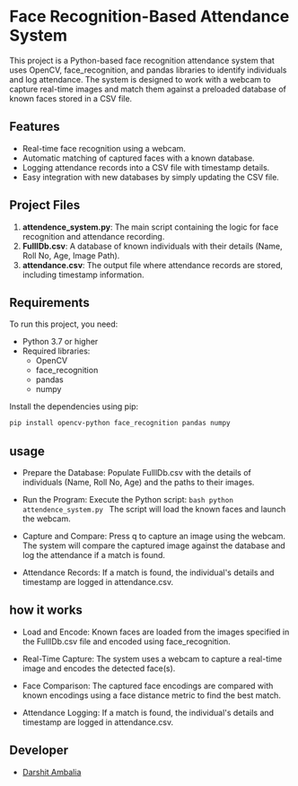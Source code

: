 # Face Recognition-Based Attendance System

This project is a Python-based face recognition attendance system that uses OpenCV, face_recognition, and pandas libraries to identify individuals and log attendance. The system is designed to work with a webcam to capture real-time images and match them against a preloaded database of known faces stored in a CSV file.

## Features

- Real-time face recognition using a webcam.
- Automatic matching of captured faces with a known database.
- Logging attendance records into a CSV file with timestamp details.
- Easy integration with new databases by simply updating the CSV file.

## Project Files

1. **attendence_system.py**: The main script containing the logic for face recognition and attendance recording.
2. **FulllDb.csv**: A database of known individuals with their details (Name, Roll No, Age, Image Path).
3. **attendance.csv**: The output file where attendance records are stored, including timestamp information.

## Requirements

To run this project, you need:

- Python 3.7 or higher
- Required libraries:
  - OpenCV
  - face_recognition
  - pandas
  - numpy

Install the dependencies using pip:

```bash
pip install opencv-python face_recognition pandas numpy
```

## usage

- Prepare the Database:
      Populate FulllDb.csv with the details of individuals (Name, Roll No, Age) and the paths to their images.
- Run the Program:
      Execute the Python script:
      ```bash
      python attendence_system.py
      ```
      The script will load the known faces and launch the webcam.

- Capture and Compare:
      Press q to capture an image using the webcam.
      The system will compare the captured image against the database and log the attendance if a match is found.

- Attendance Records:
      If a match is found, the individual's details and timestamp are logged in attendance.csv.


## how it works

- Load and Encode:
      Known faces are loaded from the images specified in the FulllDb.csv file and encoded using face_recognition.
- Real-Time Capture:
      The system uses a webcam to capture a real-time image and encodes the detected face(s).
- Face Comparison:
      The captured face encodings are compared with known encodings using a face distance metric to find the best match.

- Attendance Logging:
      If a match is found, the individual's details and timestamp are logged in attendance.csv.


## Developer

- [Darshit Ambalia](https://github.com/DarshitAmbalia19)

